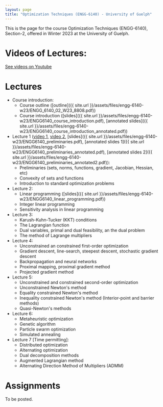 ```yaml
---
layout: page
title: "Optimization Techniques (ENGG-6140) - University of Guelph"
---
```


This is the page for the course Optimization Techniques (ENGG-6140), Section-2, offered in Winter 2023 at the University of Guelph.

# Videos of Lectures:

[See videos on Youtube](https://www.youtube.com/watch?v=8BQm4BVpR20&list=PLPrxGIUWsqP3ZBM4Zy5YqfCh1BqM5sJov)

# Lectures

- Course introduction:
  - Course outline ([outline]({{ site.url }}/assets/files/engg-6140-w23/ENGG_6140_02_W23_8808.pdf))
  - Course introduction ([slides]({{ site.url }}/assets/files/engg-6140-w23/ENGG6140_course_introduction.pdf), [annotated slides]({{ site.url }}/assets/files/engg-6140-w23/ENGG6140_course_introduction_annotated.pdf))
- Lecture 1 ([video 1](https://www.youtube.com/watch?v=8BQm4BVpR20&list=PLPrxGIUWsqP3ZBM4Zy5YqfCh1BqM5sJov), [video 2](https://www.youtube.com/watch?v=oLjrnWM2FMU&list=PLPrxGIUWsqP3ZBM4Zy5YqfCh1BqM5sJov&index=2), [slides]({{ site.url }}/assets/files/engg-6140-w23/ENGG6140_preliminaries.pdf), [annotated slides 1]({{ site.url }}/assets/files/engg-6140-w23/ENGG6140_preliminaries_annotated.pdf), [annotated slides 2]({{ site.url }}/assets/files/engg-6140-w23/ENGG6140_preliminaries_annotated2.pdf)): 
  - Preliminaries (sets, norms, functions, gradient, Jacobian, Hessian, etc)
  - Convexity of sets and functions
  - Introduction to standard optimization problems
- Lecture 2: 
  - Linear programming ([slides]({{ site.url }}/assets/files/engg-6140-w23/ENGG6140_linear_programming.pdf))
  - Integer linear programming
  - Sensitivity analysis in linear programming
- Lecture 3: 
  - Karush-Kuhn-Tucker (KKT) conditions
  - The Lagrangian function
  - Dual variables, primal and dual feasibility, an the dual problem
  - The method of Lagrange multipliers
- Lecture 4: 
  - Unconstrained an constrained first-order optimization
  - Gradient descent, line-search, steepest descent, stochastic gradient descent
  - Backpropagation and neural networks
  - Proximal mapping, proximal gradient method
  - Projected gradient method
- Lecture 5: 
  - Unconstrained and constrained second-order optimization
  - Unconstrained Newton's method
  - Equality constrained Newton's method
  - Inequality constrained Newton's method (Interior-point and barrier methods)
  - Quasi-Newton's methods
- Lecture 6: 
  - Metaheuristic optimization 
  - Genetic algorithm
  - Particle swarm optimization
  - Simulated annealing
- Lecture 7 \[Time permitting\]:
  - Distributed optimization
  - Alternating optimization
  - Dual decomposition methods
  - Augmented Lagrangian method
  - Alternating Direction Method of Multipliers (ADMM)

# Assignments

To be posted. 
